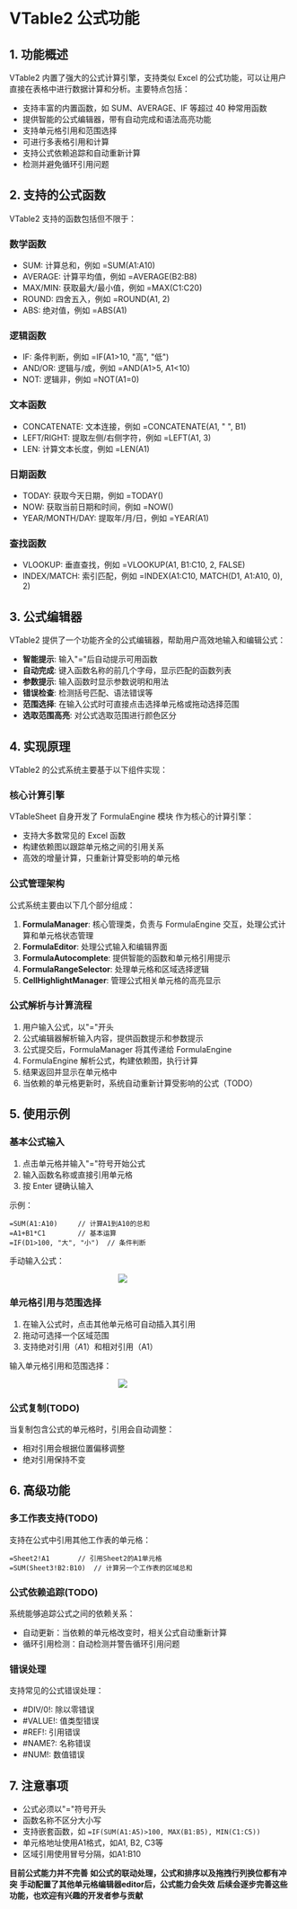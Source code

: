# VTable2 公式功能

## 1. 功能概述

VTable2 内置了强大的公式计算引擎，支持类似 Excel 的公式功能，可以让用户直接在表格中进行数据计算和分析。主要特点包括：

- 支持丰富的内置函数，如 SUM、AVERAGE、IF 等超过 40 种常用函数
- 提供智能的公式编辑器，带有自动完成和语法高亮功能
- 支持单元格引用和范围选择
- 可进行多表格引用和计算
- 支持公式依赖追踪和自动重新计算
- 检测并避免循环引用问题

## 2. 支持的公式函数

VTable2 支持的函数包括但不限于：

### 数学函数
- SUM: 计算总和，例如 =SUM(A1:A10)
- AVERAGE: 计算平均值，例如 =AVERAGE(B2:B8)
- MAX/MIN: 获取最大/最小值，例如 =MAX(C1:C20)
- ROUND: 四舍五入，例如 =ROUND(A1, 2)
- ABS: 绝对值，例如 =ABS(A1)

### 逻辑函数
- IF: 条件判断，例如 =IF(A1>10, "高", "低")
- AND/OR: 逻辑与/或，例如 =AND(A1>5, A1<10)
- NOT: 逻辑非，例如 =NOT(A1=0)

### 文本函数
- CONCATENATE: 文本连接，例如 =CONCATENATE(A1, " ", B1)
- LEFT/RIGHT: 提取左侧/右侧字符，例如 =LEFT(A1, 3)
- LEN: 计算文本长度，例如 =LEN(A1)

### 日期函数
- TODAY: 获取今天日期，例如 =TODAY()
- NOW: 获取当前日期和时间，例如 =NOW()
- YEAR/MONTH/DAY: 提取年/月/日，例如 =YEAR(A1)

### 查找函数
- VLOOKUP: 垂直查找，例如 =VLOOKUP(A1, B1:C10, 2, FALSE)
- INDEX/MATCH: 索引匹配，例如 =INDEX(A1:C10, MATCH(D1, A1:A10, 0), 2)

## 3. 公式编辑器

VTable2 提供了一个功能齐全的公式编辑器，帮助用户高效地输入和编辑公式：

- **智能提示**: 输入"="后自动提示可用函数
- **自动完成**: 键入函数名称的前几个字母，显示匹配的函数列表
- **参数提示**: 输入函数时显示参数说明和用法
- **错误检查**: 检测括号匹配、语法错误等
- **范围选择**: 在输入公式时可直接点击选择单元格或拖动选择范围
- **选取范围高亮**: 对公式选取范围进行颜色区分

## 4. 实现原理

VTable2 的公式系统主要基于以下组件实现：

### 核心计算引擎

VTableSheet 自身开发了 FormulaEngine 模块 作为核心的计算引擎：

- 支持大多数常见的 Excel 函数
- 构建依赖图以跟踪单元格之间的引用关系
- 高效的增量计算，只重新计算受影响的单元格

### 公式管理架构

公式系统主要由以下几个部分组成：

1. **FormulaManager**: 核心管理类，负责与 FormulaEngine 交互，处理公式计算和单元格状态管理
2. **FormulaEditor**: 处理公式输入和编辑界面
3. **FormulaAutocomplete**: 提供智能的函数和单元格引用提示
4. **FormulaRangeSelector**: 处理单元格和区域选择逻辑
5. **CellHighlightManager**: 管理公式相关单元格的高亮显示

### 公式解析与计算流程

1. 用户输入公式，以"="开头
2. 公式编辑器解析输入内容，提供函数提示和参数提示
3. 公式提交后，FormulaManager 将其传递给 FormulaEngine
4. FormulaEngine 解析公式，构建依赖图，执行计算
5. 结果返回并显示在单元格中
6. 当依赖的单元格更新时，系统自动重新计算受影响的公式（TODO）

## 5. 使用示例

### 基本公式输入

1. 点击单元格并输入"="符号开始公式
2. 输入函数名称或直接引用单元格
3. 按 Enter 键确认输入

示例：
```
=SUM(A1:A10)     // 计算A1到A10的总和
=A1+B1*C1        // 基本运算
=IF(D1>100, "大", "小")  // 条件判断
```
手动输入公式：
 <div style="width: 80%; text-align: center;">
     <img src="https://lf9-dp-fe-cms-tos.byteorg.com/obj/bit-cloud/VTable/guide/formula-input-cellRange.gif" />
  </div>


### 单元格引用与范围选择

1. 在输入公式时，点击其他单元格可自动插入其引用
2. 拖动可选择一个区域范围
3. 支持绝对引用（$A$1）和相对引用（A1）

输入单元格引用和范围选择：
 <div style="width: 80%; text-align: center;">
     <img src="https://lf9-dp-fe-cms-tos.byteorg.com/obj/bit-cloud/VTable/guide/formula-drag-cellRange.gif" />
  </div>

### 公式复制(TODO)

当复制包含公式的单元格时，引用会自动调整：
- 相对引用会根据位置偏移调整
- 绝对引用保持不变

## 6. 高级功能

### 多工作表支持(TODO)

支持在公式中引用其他工作表的单元格：
```
=Sheet2!A1       // 引用Sheet2的A1单元格
=SUM(Sheet3!B2:B10)  // 计算另一个工作表的区域总和
```

### 公式依赖追踪(TODO)

系统能够追踪公式之间的依赖关系：
- 自动更新：当依赖的单元格改变时，相关公式自动重新计算
- 循环引用检测：自动检测并警告循环引用问题

### 错误处理

支持常见的公式错误处理：
- #DIV/0!: 除以零错误
- #VALUE!: 值类型错误
- #REF!: 引用错误
- #NAME?: 名称错误
- #NUM!: 数值错误

## 7. 注意事项

- 公式必须以"="符号开头
- 函数名称不区分大小写
- 支持嵌套函数，如 `=IF(SUM(A1:A5)>100, MAX(B1:B5), MIN(C1:C5))`
- 单元格地址使用A1格式，如A1, B2, C3等
- 区域引用使用冒号分隔，如A1:B10

**目前公式能力并不完善**
**如公式的联动处理，公式和排序以及拖拽行列换位都有冲突**
**手动配置了其他单元格编辑器editor后，公式能力会失效**
**后续会逐步完善这些功能，也欢迎有兴趣的开发者参与贡献**